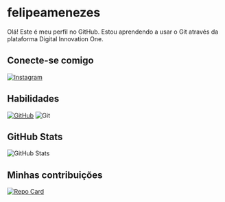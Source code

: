 # felipeamenezes
Olá! Este é meu perfil no GitHub. Estou aprendendo a usar o Git através da plataforma Digital Innovation One.

## Conecte-se comigo
[![Instagram](https://img.shields.io/badge/Instagram-000?style=for-the-badge&logo=instagram&logoColor=FFF)](https://www.instagram.com/felipeamenezes/)

## Habilidades

[![GitHub](https://img.shields.io/badge/GitHub-100000?style=for-the-badge&logo=github&logoColor=white)](https://github.com/)
![Git](https://img.shields.io/badge/GIT-000?style=for-the-badge&logo=git&logoColor=white)

## GitHub Stats
![GitHub Stats](https://github-readme-stats.vercel.app/api?username=felipeamenezes&theme=transparent&bg_color=000&border_color=30A3DC&show_icons=true&icon_color=30A3DC&title_color=E94D5F&text_color=FFF&hide_title=true&hide=stars)

## Minhas contribuições
[![Repo Card](https://github-readme-stats.vercel.app/api/pin/?username=felipeamenezes&repo=dio-lab-open-source&bg_color=000&border_color=30A3DC&show_icons=true&icon_color=30A3DC&title_color=E94D5F&text_color=FFF)](https://github.com/felipeamenezes/dio-lab-open-source)